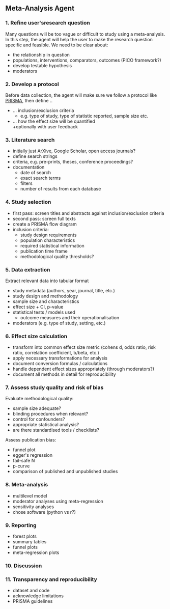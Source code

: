 ## Meta-Analysis Agent

### 1. Refine user'sresearch question

Many questions will be too vague or difficult to study using a meta-analysis.
In this step, the agent will help the user to make the research question specific and feasible. We need to be clear about:

* the relationship in question
* populations, interventions, comparators, outcomes (PICO framework?)
* develop testable hypothesis
* moderators

### 2. Develop a protocol

Before data collection, the agent will make sure we follow a protocol like [PRISMA](https://www.prisma-statement.org/), then define ..
* ... inclusion/exclusion criteria
    * e.g. type of study, type of statistic reported, sample size etc.
* ... how the effect size will be quantified \
+optionally with user feedback

### 3. Literature search

* initially just ArXive, Google Scholar, open access journals?
* define search strings
* criteria, e.g. pre-prints, theses, conference proceedings?
* documentation
    * date of search
    * exact search terms
    * filters
    * number of results from each database

### 4. Study selection

* first pass: screen titles and abstracts against inclusion/exclusion criteria
* second pass: screen full texts 
* create a PRISMA flow diagram
* inclusion criteria:
    * study design requirements
    * population characteristics
    * required statistical information
    * publication time frame
    * methodological quality thresholds?

### 5. Data extraction

Extract relevant data into tabular format
* study metadata (authors, year, journal, title, etc.)
* study design and methodology
* sample size and characteristics
* effect size + CI, p-value
* statistical tests / models used
    * outcome measures and their operationalisation
* moderators (e.g. type of study, setting, etc.)

### 6. Effect size calculation

* transform into common effect size metric (cohens d, odds ratio, risk ratio, correlation coefficient, b/beta, etc.)
* apply necessary transformations for analysis
* document conversion formulas / calculations
* handle dependent effect sizes appropriately (through moderators?)
* document all methods in detail for reproducibility

### 7. Assess study quality and risk of bias

Evaluate methodological quality:
* sample size adequate?
* blinding procedures when relevant?
* control for confounders?
* appropriate statistical analysis?
* are there standardised tools / checklists?

Assess publication bias:
* funnel plot
* egger's regression
* fail-safe N
* p-curve
* comparison of published and unpublished studies

### 8. Meta-analysis

* multilevel model
* moderator analyses using meta-regression
* sensitivity analyses
* chose software (python vs r?)

### 9. Reporting

* forest plots
* summary tables
* funnel plots
* meta-regression plots

### 10. Discussion

### 11. Transparency and reproducibility

* dataset and code
* acknowledge limitations
* PRISMA guidelines